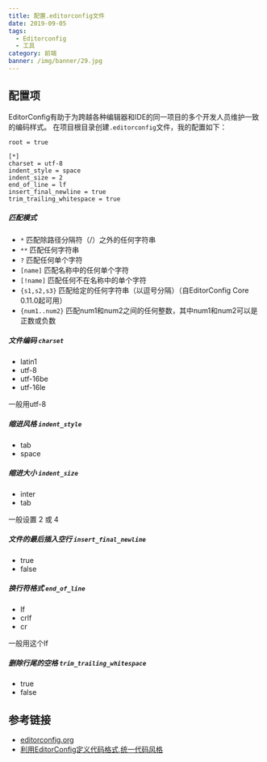 ```yaml
---
title: 配置.editorconfig文件
date: 2019-09-05
tags:
  - Editorconfig
  - 工具
category: 前端
banner: /img/banner/29.jpg
---
```


## 配置项
EditorConfig有助于为跨越各种编辑器和IDE的同一项目的多个开发人员维护一致的编码样式。
在项目根目录创建`.editorconfig`文件，我的配置如下：
```
root = true

[*]
charset = utf-8
indent_style = space
indent_size = 2
end_of_line = lf
insert_final_newline = true
trim_trailing_whitespace = true

```

##### 匹配模式
- `*`	匹配除路径分隔符（/）之外的任何字符串
- `**`	匹配任何字符串
- `?`	匹配任何单个字符
- `[name]`	匹配名称中的任何单个字符
- `[!name]`	匹配任何不在名称中的单个字符
- `{s1,s2,s3}`	匹配给定的任何字符串（以逗号分隔）（自EditorConfig Core 0.11.0起可用）
- `{num1..num2}`	匹配num1和num2之间的任何整数，其中num1和num2可以是正数或负数


##### 文件编码 `charset`
- latin1
- utf-8
- utf-16be
- utf-16le

一般用utf-8

##### 缩进风格 `indent_style`
- tab
- space

##### 缩进大小 `indent_size`
- inter
- tab

一般设置 2 或 4

##### 文件的最后插入空行 `insert_final_newline`

- true
- false


##### 换行符格式 `end_of_line`
- lf
- crlf
- cr

一般用这个lf

##### 删除行尾的空格 `trim_trailing_whitespace`
- true
- false

## 参考链接

- [editorconfig.org](https://editorconfig.org)
- [利用EditorConfig定义代码格式,统一代码风格](https://relign.github.io/%E5%89%8D%E7%AB%AF%E5%B7%A5%E5%85%B7/editor-config/)




